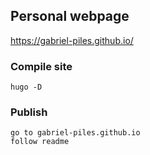 ## Personal webpage
https://gabriel-piles.github.io/


### Compile site

```
hugo -D
```

### Publish
```
go to gabriel-piles.github.io
follow readme
```
